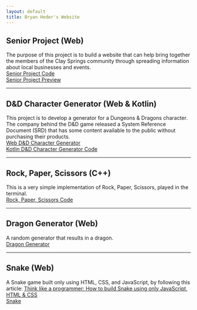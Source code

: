 ```yaml
---
layout: default
title: Bryan Heder's Website
---
```

<h2>Senior Project (Web)</h2>
<p>
  The purpose of this project is to build a website 
  that can help bring together the members of the Clay Springs community 
  through spreading information about local businesses and events.
  <br>
  <a href="https://github.com/BEHeder/BEHeder.github.io/tree/main/Senior%20Project">
    Senior Project Code
  </a>
  <br>
  <a href="https://html-preview.github.io/?url=https://github.com/BEHeder/BEHeder.github.io/blob/main/Senior%20Project/index.html">
    Senior Project Preview
  </a>
</p>
<hr>

<h2>D&D Character Generator (Web & Kotlin)</h2>
<p>
  This project is to develop a generator for a Dungeons & Dragons character. 
  The company behind the D&D game released a System Reference Document (SRD) that has 
  some content available to the public without purchasing their products.
  <br>
  <a href="https://beheder.github.io/dndcharactergen.html/">
    Web D&D Character Generator
  </a><br>
  <a href="https://github.com/BEHeder/BEHeder.github.io/tree/main/BEHeder_char_gen/src/main/kotlin">
    Kotlin D&D Character Generator Code
  </a>
</p>
<hr>

<h2>Rock, Paper, Scissors (C++)</h2>
<p>
  This is a very simple implementation of Rock, Paper, Scissors, played in the terminal.
  <br>
  <a href="https://github.com/BEHeder/BEHeder.github.io/tree/main/RPS">
    Rock, Paper, Scissors Code
  </a>
</p>
<hr>

<h2>Dragon Generator (Web)</h2>
<p>
  A random generator that results in a dragon.
  <br>
  <a href="https://beheder.github.io/dragongen.html/">Dragon Generator</a>
</p>
<hr>

<h2>Snake (Web)</h2>
<p>
  A Snake game built only using HTML, CSS, and JavaScript, by following this article: <a href="https://www.freecodecamp.org/news/think-like-a-programmer-how-to-build-snake-using-only-javascript-html-and-css-7b1479c3339e">Think like a programmer: How to build Snake using only JavaScript, HTML & CSS</a>
  <br>
  <a href="https://beheder.github.io/snake.html/">Snake</a>
</p>
